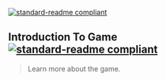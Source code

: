 [![standard-readme compliant](https://img.shields.io/badge/Return_To-Previous_Page-blueviolet.svg?style=flat-square?size=100)](../main.md)

## Introduction To Game [![standard-readme compliant](https://img.shields.io/badge/Click-Here-blueviolet.svg?style=flat-square?size=100)](./Intro.md)
> Learn more about the game.
